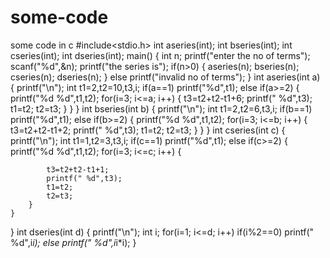 # some-code
some code in c
#include<stdio.h>
int aseries(int);
int bseries(int);
int cseries(int);
int dseries(int);
main()
{
    int n;
    printf("enter the no of terms");
    scanf("%d",&n);
    printf("the series is");
    if(n>0)
    {
        aseries(n);
        bseries(n);
        cseries(n);
        dseries(n);
    }
    else
        printf("invalid no of terms");
}
int aseries(int a)
{
    printf("\n");
    int t1=2,t2=10,t3,i;
    if(a==1)
        printf("%d",t1);
    else if(a>=2)
    {
        printf("%d %d",t1,t2);
        for(i=3; i<=a; i++)
        {
            t3=t2+t2-t1+6;
            printf(" %d",t3);
            t1=t2;
            t2=t3;
        }
    }
}
int bseries(int b)
{
    printf("\n");
    int t1=2,t2=6,t3,i;
    if(b==1)
        printf("%d",t1);
    else if(b>=2)
    {
        printf("%d %d",t1,t2);
        for(i=3; i<=b; i++)
        {
            t3=t2+t2-t1+2;
            printf(" %d",t3);
            t1=t2;
            t2=t3;
        }
    }
}
int cseries(int c)
{
    printf("\n");
    int t1=1,t2=3,t3,i;
    if(c==1)
        printf("%d",t1);
    else if(c>=2)
    {
        printf("%d %d",t1,t2);
        for(i=3; i<=c; i++)
        {

            t3=t2+t2-t1+1;
            printf(" %d",t3);
            t1=t2;
            t2=t3;
        }
    }
}
int dseries(int d)
{
    printf("\n");
    int i;
    for(i=1; i<=d; i++)
        if(i%2==0)
            printf(" %d",i*i);
        else
            printf(" %d",i*i*i);
}
